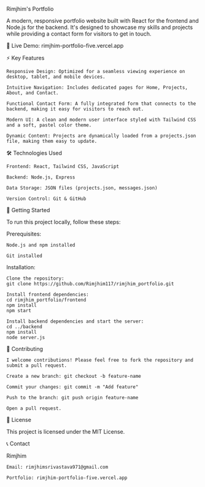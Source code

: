 Rimjhim's Portfolio

A modern, responsive portfolio website built with React for the frontend and Node.js for the backend. It's designed to showcase my skills and projects while providing a contact form for visitors to get in touch.

🔗 Live Demo: rimjhim-portfolio-five.vercel.app

⚡ Key Features

    Responsive Design: Optimized for a seamless viewing experience on desktop, tablet, and mobile devices.

    Intuitive Navigation: Includes dedicated pages for Home, Projects, About, and Contact.

    Functional Contact Form: A fully integrated form that connects to the backend, making it easy for visitors to reach out.

    Modern UI: A clean and modern user interface styled with Tailwind CSS and a soft, pastel color theme.

    Dynamic Content: Projects are dynamically loaded from a projects.json file, making them easy to update.

🛠 Technologies Used

    Frontend: React, Tailwind CSS, JavaScript

    Backend: Node.js, Express

    Data Storage: JSON files (projects.json, messages.json)

    Version Control: Git & GitHub

🚀 Getting Started

To run this project locally, follow these steps:

Prerequisites:

    Node.js and npm installed

    Git installed

Installation:

    Clone the repository:
    git clone https://github.com/Rimjhim117/rimjhim_portfolio.git

    Install frontend dependencies:
    cd rimjhim_portfolio/frontend
    npm install
    npm start

    Install backend dependencies and start the server:
    cd ../backend
    npm install
    node server.js

📌 Contributing

    I welcome contributions! Please feel free to fork the repository and submit a pull request.

    Create a new branch: git checkout -b feature-name

    Commit your changes: git commit -m "Add feature"

    Push to the branch: git push origin feature-name

    Open a pull request.

📄 License

This project is licensed under the MIT License.

📞 Contact

Rimjhim

    Email: rimjhimsrivastava971@gmail.com

    Portfolio: rimjhim-portfolio-five.vercel.app


